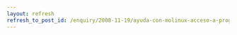 ```yaml
---
layout: refresh
refresh_to_post_id: /enquiry/2008-11-19/ayuda-con-molinux-acceso-a-programas.html
---
```

